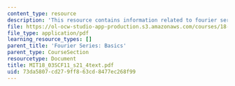 ```yaml
---
content_type: resource
description: 'This resource contains information related to fourier series: coefficients.'
file: https://ol-ocw-studio-app-production.s3.amazonaws.com/courses/18-03sc-differential-equations-fall-2011/73da5807cd279ff863cd8477ec268f99_MIT18_03SCF11_s21_4text.pdf
file_type: application/pdf
learning_resource_types: []
parent_title: 'Fourier Series: Basics'
parent_type: CourseSection
resourcetype: Document
title: MIT18_03SCF11_s21_4text.pdf
uid: 73da5807-cd27-9ff8-63cd-8477ec268f99
---
```

